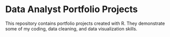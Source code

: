 # Data Analyst Portfolio Projects
This repository contains portfolio projects created with R.
They demonstrate some of my coding, data cleaning, and data visualization skills.

